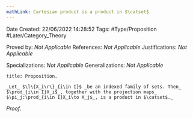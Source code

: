 ```yaml
---
mathLink: Cartesian product is a product in $\catset$
---
```


<div class="topSpace"></div>

Date Created: 22/06/2022 14:28:52
Tags: #Type/Proposition #Later/Category_Theory

Proved by: _Not Applicable_
References: _Not Applicable_
Justifications: _Not Applicable_

Specializations: _Not Applicable_
Generalizations: _Not Applicable_

``` ad-Proposition
title: Proposition.

_Let_ $\l\{X_i\r\}_{i\in I}$ _be an indexed family of sets. Then_ $\prod_{i\in I}X_i$_, together with the projection maps_ $\pi_j:\prod_{i\in I}X_i\to X_j$_, is a product in $\catset$._

```

_Proof_. 
